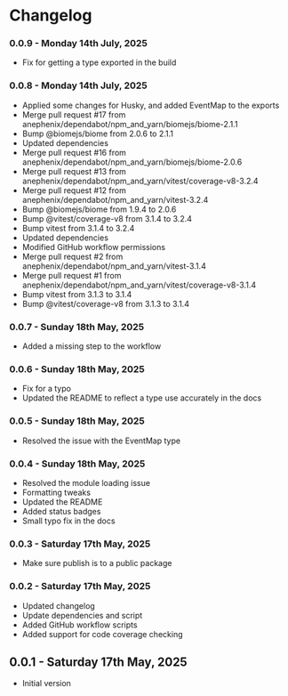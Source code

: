 # Changelog

### 0.0.9 - Monday 14th July, 2025

- Fix for getting a type exported in the build

### 0.0.8 - Monday 14th July, 2025

- Applied some changes for Husky, and added EventMap to the exports
- Merge pull request #17 from anephenix/dependabot/npm_and_yarn/biomejs/biome-2.1.1
- Bump @biomejs/biome from 2.0.6 to 2.1.1
- Updated dependencies
- Merge pull request #16 from anephenix/dependabot/npm_and_yarn/biomejs/biome-2.0.6
- Merge pull request #13 from anephenix/dependabot/npm_and_yarn/vitest/coverage-v8-3.2.4
- Merge pull request #12 from anephenix/dependabot/npm_and_yarn/vitest-3.2.4
- Bump @biomejs/biome from 1.9.4 to 2.0.6
- Bump @vitest/coverage-v8 from 3.1.4 to 3.2.4
- Bump vitest from 3.1.4 to 3.2.4
- Updated dependencies
- Modified GitHub workflow permissions
- Merge pull request #2 from anephenix/dependabot/npm_and_yarn/vitest-3.1.4
- Merge pull request #1 from anephenix/dependabot/npm_and_yarn/vitest/coverage-v8-3.1.4
- Bump vitest from 3.1.3 to 3.1.4
- Bump @vitest/coverage-v8 from 3.1.3 to 3.1.4

### 0.0.7 - Sunday 18th May, 2025

- Added a missing step to the workflow

### 0.0.6 - Sunday 18th May, 2025

- Fix for a typo
- Updated the README to reflect a type use accurately in the docs

### 0.0.5 - Sunday 18th May, 2025

- Resolved the issue with the EventMap type

### 0.0.4 - Sunday 18th May, 2025

- Resolved the module loading issue
- Formatting tweaks
- Updated the README
- Added status badges
- Small typo fix in the docs

### 0.0.3 - Saturday 17th May, 2025

- Make sure publish is to a public package

### 0.0.2 - Saturday 17th May, 2025

- Updated changelog
- Update dependencies and script
- Added GitHub workflow scripts
- Added support for code coverage checking

## 0.0.1 - Saturday 17th May, 2025

- Initial version